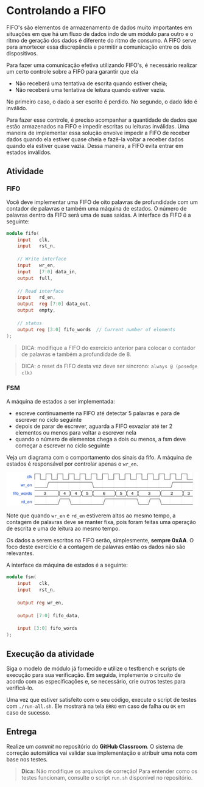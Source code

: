 # Controlando a FIFO

FIFO's são elementos de armazenamento de dados muito importantes em situações em que há um fluxo de dados indo de um módulo para outro e o ritmo de geração dos dados é diferente do ritmo de consumo. A FIFO serve para amortecer essa discrepância e permitir a comunicação entre os dois dispositivos.

Para fazer uma comunicação efetiva utilizando FIFO's, é necessário realizar um certo controle sobre a FIFO para garantir que ela

- Não receberá uma tentativa de escrita quando estiver cheia;
- Não receberá uma tentativa de leitura quando estiver vazia.

No primeiro caso, o dado a ser escrito é perdido. No segundo, o dado lido é inválido.

Para fazer esse controle, é preciso acompanhar a quantidade de dados que estão armazenados na FIFO e impedir escritas ou leituras inválidas. Uma maneira de implementar essa solução envolve impedir a FIFO de receber dados quando ela estiver quase cheia e fazê-la voltar a receber dados quando ela estiver quase vazia. Dessa maneira, a FIFO evita entrar em estados inválidos.

## Atividade

### FIFO

Você deve implementar uma FIFO de oito palavras de profundidade com um contador de palavras e também uma máquina de estados. O número de palavras dentro da FIFO será uma de suas saídas. A interface da FIFO é a seguinte:

```verilog
module fifo(
    input   clk,
    input   rst_n,

    // Write interface
    input   wr_en,
    input   [7:0] data_in,
    output  full,

    // Read interface
    input   rd_en,
    output  reg [7:0] data_out,
    output  empty,

    // status
    output reg [3:0] fifo_words  // Current number of elements
);
```
> DICA: modifique a FIFO do exercício anterior para colocar o contador de palavras e também a profundidade de 8.

> DICA: o reset da FIFO desta vez deve ser síncrono: `always @ (posedge clk)`

### FSM

A máquina de estados a ser implementada:
- escreve continuamente na FIFO até detectar 5 palavras e para de escrever no ciclo seguinte
- depois de parar de escrever, aguarda a FIFO esvaziar até ter 2 elementos ou menos para voltar a escrever nela
- quando o número de elementos chega a dois ou menos, a fsm deve começar a escrever no ciclo seguinte

Veja um diagrama com o comportamento dos sinais da fifo. A máquina de estados é responsável por controlar apenas o `wr_en`.

![controlando_fifo](controlando_fifo.svg)

Note que quando `wr_en` e `rd_en` estiverem altos ao mesmo tempo, a contagem de palavras deve se manter fixa, pois foram feitas uma operação de escrita e uma de leitura ao mesmo tempo.

Os dados a serem escritos na FIFO serão, simplesmente, **sempre 0xAA**. O foco deste exercício é a contagem de palavras então os dados não são relevantes.

A interface da máquina de estados é a seguinte:

```verilog
module fsm(
    input   clk,
    input   rst_n,

    output reg wr_en,

    output [7:0] fifo_data,
    
    input [3:0] fifo_words
);
```

## Execução da atividade

Siga o modelo de módulo já fornecido e utilize o testbench e scripts de execução para sua verificação. Em seguida, implemente o circuito de acordo com as especificações e, se necessário, crie outros testes para verificá-lo.

Uma vez que estiver satisfeito com o seu código, execute o script de testes com `./run-all.sh`. Ele mostrará na tela `ERRO` em caso de falha ou `OK` em caso de sucesso.


## Entrega

Realize um *commit* no repositório do **GitHub Classroom**. O sistema de correção automática vai validar sua implementação e atribuir uma nota com base nos testes.

> **Dica:**  Não modifique os arquivos de correção! Para entender como os testes funcionam, consulte o script `run.sh` disponível no repositório.